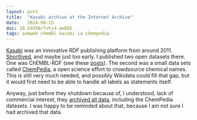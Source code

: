 ```yaml
---
layout: post
title:  "Kasabi archive at the Internet Archive"
date:   2024-08-15
doi: 10.59350/7vhj4-ae665
tags: semweb chembl kasabi ia chempedia
---
```


[Kasabi](https://www.wikidata.org/wiki/Q128214915) was an innovative RDF publishing platform from around 2011.
[Shortlived](https://web.archive.org/web/20130907095112/http://blog.kasabi.com/about/), and maybe just too early.
I published two open datasets there. One was ChEMBL-RDF (see these [posts](https://chem-bla-ics.linkedchemistry.info/tag/chembl)).
The second was a small data sets called [ChemPedia](https://chem-bla-ics.linkedchemistry.info/2011/07/06/chempedia-rdf-2-kasabi.html),
a open science effort to crowdsource chemical names. This is still very much needed, and possibly Wikidata could fill that gap,
but it would first need to be able to handle all labels as statements itself.

Anyway, just before they shutdown because of, I understood, lack of commercial interest, they
[archived all data](https://archive.org/details/kasabi), including the ChemPedia datasets. I was happy to be reminded about that,
because I am not sure I had archived that data.
